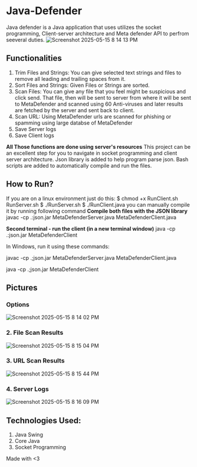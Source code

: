 # Java-Defender
Java defender is a Java application that uses utilizes the socket programming, Client-server architecture and Meta defender API to perfrom seeveral duties.
![Screenshot 2025-05-15 8 14 13 PM](https://github.com/user-attachments/assets/59dd7fce-4ce2-4976-8556-701e88c381bc)

## Functionalities
1. Trim Files and Strings: You can give selected text strings and files to remove all leading and trailing spaces from it.
2. Sort Files and Strings: Given Files or Strings are sorted.
3. Scan Files: You can give any file that you feel might be suspicious and click send. That file, then will be sent to server from where it will be sent to MetaDefender and scanned using 60 Anti-viruses and later results are fetched by the server and sent back to client.
4. Scan URL: Using MetaDefender urls are scanned for phishing or spamming using large databse of MetaDefender
5. Save Server logs
6. Save Client logs

**All Those functions are done using server's resources**
This project can be an excellent step for you to navigate in socket programming and client server architecture.
Json library is added to help program parse json.
Bash scripts are added to automatically compile and run the files.
## How to Run?
If you are on a linux environment just do this:
  $ chmod +x RunClient.sh RunServer.sh
  $ ./RunServer.sh
  $ ./RunClient.java
you can manually compile it by running following command
 **Compile both files with the JSON library**
javac -cp .:json.jar MetaDefenderServer.java MetaDefenderClient.java

**Second terminal - run the client (in a new terminal window)**
java -cp .:json.jar MetaDefenderClient

In Windows, run it using these commands:

javac -cp .;json.jar MetaDefenderServer.java MetaDefenderClient.java

java -cp .;json.jar MetaDefenderClient

## Pictures
### Options
![Screenshot 2025-05-15 8 14 02 PM](https://github.com/user-attachments/assets/1a5634fd-5b18-4d92-ad81-7365309cd5be)

### 2. File Scan Results
![Screenshot 2025-05-15 8 15 04 PM](https://github.com/user-attachments/assets/7e83cea8-2fa4-4d6f-98b0-d20dcf05cbb5)

### 3. URL Scan Results
![Screenshot 2025-05-15 8 15 44 PM](https://github.com/user-attachments/assets/1c13b5b9-53b8-4dd2-a482-c3bc2719f08d)
### 4. Server Logs
![Screenshot 2025-05-15 8 16 09 PM](https://github.com/user-attachments/assets/1d116ff4-4564-492b-b2e5-bb3d3cff5770)
## Technologies Used:
1. Java Swing
2. Core Java
3. Socket Programming

Made with <3

